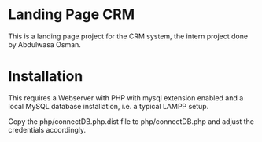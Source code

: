 # Landing Page CRM

This is a landing page project for the CRM system, the intern project done by Abdulwasa Osman.

# Installation
This requires a Webserver with PHP with mysql extension enabled and a local MySQL database installation, i.e. a typical LAMPP setup.

Copy the php/connectDB.php.dist file to php/connectDB.php and adjust the credentials accordingly.
